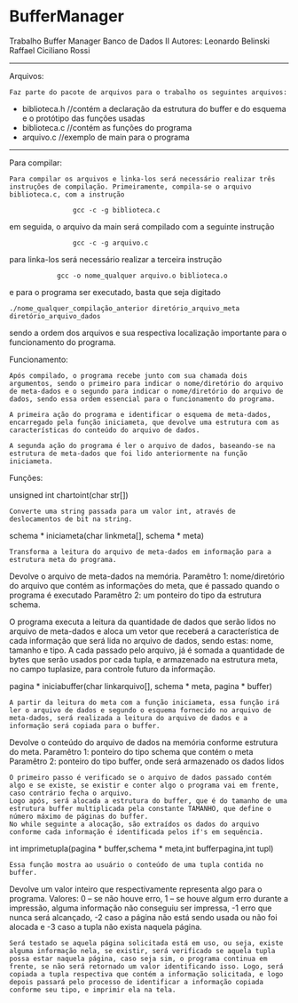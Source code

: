BufferManager
=============

Trabalho Buffer Manager
Banco de Dados II
Autores:	Leonardo Belinski
		Raffael Ciciliano Rossi

----------------------------------------------------

Arquivos:

	Faz parte do pacote de arquivos para o trabalho os seguintes arquivos:

- biblioteca.h				//contém a declaração da estrutura do buffer e do esquema e o protótipo das funções usadas
- biblioteca.c				//contém as funções do programa
- arquivo.c				//exemplo de main para o programa

----------------------------------------------------

Para compilar:

	Para compilar os arquivos e linka-los será necessário realizar três instruções de compilação. Primeiramente, compila-se o arquivo biblioteca.c, com a instrução

					gcc -c -g biblioteca.c

em seguida, o arquivo da main será compilado com a seguinte instrução

					gcc -c -g arquivo.c

para linka-los será necessário realizar a terceira instrução

				gcc -o nome_qualquer arquivo.o biblioteca.o

e para o programa ser executado, basta que seja digitado

	./nome_qualquer_compilação_anterior diretório_arquivo_meta diretório_arquivo_dados

sendo a ordem dos arquivos e sua respectiva localização importante para o funcionamento do programa.


Funcionamento:

	Após compilado, o programa recebe junto com sua chamada dois argumentos, sendo o primeiro para indicar o nome/diretório do arquivo de meta-dados e o segundo para indicar o nome/diretório do arquivo de dados, sendo essa ordem essencial para o funcionamento do programa.

	A primeira ação do programa e identificar o esquema de meta-dados, encarregado pela função iniciameta, que devolve uma estrutura com as características do conteúdo do arquivo de dados.

	A segunda ação do programa é ler o arquivo de dados, baseando-se na estrutura de meta-dados que foi lido anteriormente na função iniciameta.



Funções:

unsigned int chartoint(char str[])

	Converte uma string passada para um valor int, através de deslocamentos de bit na string.

schema * iniciameta(char linkmeta[], schema * meta)

	Transforma a leitura do arquivo de meta-dados em informação para a estrutura meta do programa.

Devolve o arquivo de meta-dados na memória.
Paramêtro 1: nome/diretório do arquivo que contém as informações do meta, que é passado quando o programa é executado
Paramêtro 2: um ponteiro do tipo da estrutura schema.

O programa executa a leitura da quantidade de dados que serão lidos no arquivo de meta-dados e aloca um vetor que receberá a característica de cada informação que será lida no arquivo de dados, sendo estas: nome, tamanho e tipo. A cada passado pelo arquivo, já é somada a quantidade de bytes que serão usados por cada tupla, e armazenado na estrutura meta, no campo tuplasize, para controle futuro da informação.

pagina * iniciabuffer(char linkarquivo[], schema * meta, pagina * buffer)

	A partir da leitura do meta com a função iniciameta, essa função irá ler o arquivo de dados e segundo o esquema fornecido no arquivo de meta-dados, será realizada a leitura do arquivo de dados e a informação será copiada para o buffer.

Devolve o conteúdo do arquivo de dados na memória conforme estrutura do meta.
Paramêtro 1: ponteiro do tipo schema que contém o meta
Paramêtro 2: ponteiro do tipo buffer, onde será armazenado os dados lidos

	O primeiro passo é verificado se o arquivo de dados passado contém algo e se existe, se existir e conter algo o programa vai em frente, caso contrário fecha o arquivo.
	Logo após, será alocada a estrutura do buffer, que é do tamanho de uma estrutura buffer multiplicada pela constante TAMANHO, que define o número máximo de páginas do buffer.
	No while seguinte a alocação, são extraídos os dados do arquivo conforme cada informação é identificada pelos if's em sequência.

int imprimetupla(pagina * buffer,schema * meta,int bufferpagina,int tupl)

	Essa função mostra ao usuário o conteúdo de uma tupla contida no buffer.

Devolve um valor inteiro que respectivamente representa algo para o programa.
Valores: 0 – se não houve erro, 1 – se houve algum erro durante a impressão, alguma informação não conseguiu ser impressa, -1 erro que nunca será alcançado, -2 caso a página não está sendo usada ou não foi alocada e -3 caso a tupla não exista naquela página.

	Será testado se aquela página solicitada está em uso, ou seja, existe alguma informação nela, se existir, será verificado se aquela tupla possa estar naquela página, caso seja sim, o programa continua em frente, se não será retornado um valor identificando isso. Logo, será copiada a tupla respectiva que contém a informação solicitada, e logo depois passará pelo processo de identificar a informação copiada conforme seu tipo, e imprimir ela na tela.






